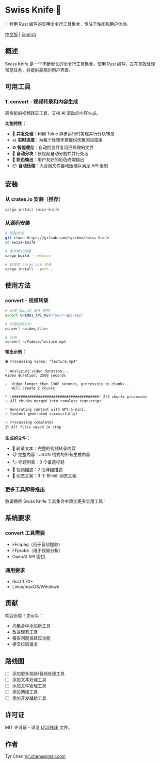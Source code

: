 # Swiss Knife 🔧

一套用 Rust 编写的实用命令行工具集合，专注于性能和用户体验。

[中文版](README-CN.md) | [English](README.md)

## 概述

Swiss Knife 是一个不断增长的命令行工具集合，使用 Rust 编写，旨在高效处理常见任务，并提供美观的用户界面。

## 可用工具

### 1. convert - 视频转录和内容生成

高性能的视频转录工具，支持 AI 驱动的内容生成。

**功能特性：**

- 🚀 **并发处理**：利用 Tokio 异步运行时实现并行分块转录
- 📊 **实时进度**：为每个处理步骤提供优雅的进度条
- ♻️ **智能缓存**：自动检测并复用已处理的文件
- 🎯 **自动分块**：长视频自动分割并并行处理
- 🎨 **彩色输出**：用户友好的彩色终端输出
- 📦 **自动压缩**：大音频文件自动压缩以满足 API 限制

## 安装

### 从 crates.io 安装（推荐）

```bash
cargo install swiss-knife
```

### 从源码安装

```bash
# 克隆仓库
git clone https://github.com/tyrchen/swiss-knife
cd swiss-knife

# 发布模式构建
cargo build --release

# 安装到 cargo bin 目录
cargo install --path .
```

## 使用方法

### convert - 视频转录

```bash
# 设置 OpenAI API 密钥
export OPENAI_API_KEY="your-api-key"

# 处理视频文件
convert <video_file>

# 示例
convert ~/Videos/lecture.mp4
```

**输出示例：**

```text
🎬 Processing video: "lecture.mp4"

⠋ Analyzing video duration...
Video duration: 2500 seconds

⚠️  Video longer than 1300 seconds, processing in chunks...
   Will create 2 chunks

⠏ [########################################] 2/2 chunks processed
✅ All chunks merged into complete transcript

⠋ Generating content with GPT-5-mini...
✅ Content generated successfully!

✨ Processing complete!
📦 All files saved in /tmp
```

**生成的文件：**

- 📝 转录文本：完整的视频转录内容
- 📋 完整内容：JSON 格式的所有生成内容
- 🏷️ 标题列表：3 个备选标题
- 📄 视频描述：2 段详细描述
- 💬 动态文案：3 个 Bilibili 动态文案

### 更多工具即将推出

敬请期待 Swiss Knife 工具集合中添加更多实用工具！

## 系统要求

### convert 工具需要

- FFmpeg（用于音频提取）
- FFprobe（用于视频分析）
- OpenAI API 密钥

### 通用要求

- Rust 1.70+
- Linux/macOS/Windows

## 贡献

欢迎贡献！您可以：

- 向集合中添加新工具
- 改进现有工具
- 报告问题或建议功能
- 提交拉取请求

## 路线图

- [ ] 添加更多视频/音频处理工具
- [ ] 添加文本处理工具
- [ ] 添加文件管理工具
- [ ] 添加网络工具
- [ ] 添加开发辅助工具

## 许可证

MIT 许可证 - 详见 [LICENSE](LICENSE) 文件。

## 作者

Tyr Chen <tyr.chen@gmail.com>
